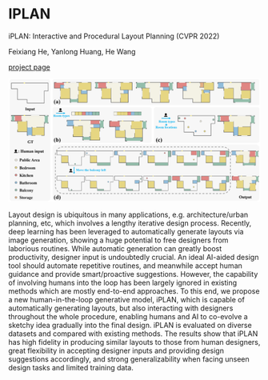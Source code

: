 # IPLAN
iPLAN: Interactive and Procedural Layout Planning (CVPR 2022)

Feixiang He, Yanlong Huang, He Wang

[project page](http://drhewang.com/pages/iplan.html) 

![Paper Image](./iplan.png)

Layout design is ubiquitous in many applications, e.g. architecture/urban planning, etc, which involves a lengthy iterative design process. Recently, deep learning has been leveraged to automatically generate layouts via image generation, showing a huge potential to free designers from laborious routines. While automatic generation can greatly boost productivity, designer input is undoubtedly crucial. An ideal AI-aided design tool should automate repetitive routines, and meanwhile accept human guidance and provide smart/proactive suggestions. However, the capability of involving humans into the loop has been largely ignored in existing methods which are mostly end-to-end approaches. To this end, we propose a new human-in-the-loop generative model, iPLAN, which is capable of automatically generating layouts, but also interacting with designers throughout the whole procedure, enabling humans and AI to co-evolve a sketchy idea gradually into the final design. iPLAN is evaluated on diverse datasets and compared with existing methods. The results show that iPLAN has high fidelity in producing similar layouts to those from human designers, great flexibility in accepting designer inputs and providing design suggestions accordingly, and strong generalizability when facing unseen design tasks and limited training data.
